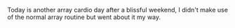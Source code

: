 Today is another array cardio day after a blissful weekend, I didn't make use of the normal array routine but went about it my way.